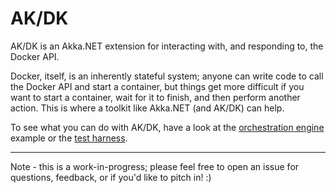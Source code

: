 # AK/DK
AK/DK is an Akka.NET extension for interacting with, and responding to, the Docker API.

Docker, itself, is an inherently stateful system; anyone can write code to call the Docker API and start a container, but things get more difficult if you want to start a container, wait for it to finish, and then perform another action.
This is where a toolkit like Akka.NET (and AK/DK) can help.

To see what you can do with AK/DK, have a look at the [orchestration engine](examples/orchestration/Program.cs) example or the [test harness](test/AKDK.TestHarness/Program.cs).

---

Note - this is a work-in-progress; please feel free to open an issue for questions, feedback, or if you'd like to pitch in! :)

